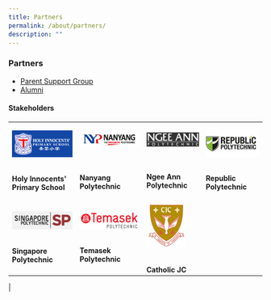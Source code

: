 ```yaml
---
title: Partners
permalink: /about/partners/
description: ""
---
```

### **Partners**

* [Parent Support Group](https://holyinnocentshigh.moe.edu.sg/about/partners/parent-support-group)
* [Alumni](https://m.facebook.com/hialumni/)

#### **Stakeholders**


|  |  |  |  |
|---|---|---|---|
| <p><a href="http://www.holyinnocentspri.moe.edu.sg/"> <img style="width:100%" src="/images/holy%20innocent%20pri%20sch.jpg"> </a></p> <br> **Holy Innocents'<br> Primary School** | <p><a href="http://www.nyp.edu.sg/"> <img style="width:100%" src="/images/nyp.jpg"> </a></p> <br><br> **Nanyang Polytechnic**| <p><a href="http://www.np.edu.sg/Pages/default.aspx"> <img style="width:100%" src="/images/NP_logo.gif"> </a></p><br><br> **Ngee Ann Polytechnic** | <p><a href="http://www.rp.edu.sg/"> <img style="width:100%" src="/images/rp.jpg"> </a></p> <br> **Republic Polytechnic**|
| <p><a href="http://www.sp.edu.sg/"> <img style="width:100%" src="/images/sp.jpg"> </a></p><br> **Singapore Polytechnic** | <p><a href="https://www.tp.edu.sg/home.html"> <img style="width:100%" src="/images/tp_logo.gif"> </a></p> <br> **Temasek Polytechnic**| <p><a href="https://cjc.moe.edu.sg/"> <img style="width:75%" src="/images/cjc_crest.jpg"> </a></p><br> **Catholic JC** |  |
|